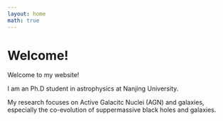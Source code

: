 ```yaml
---
layout: home
math: true
---
```


# Welcome!

Welcome to my website!

I am an Ph.D student in astrophysics at Nanjing University. 

My research focuses on Active Galacitc Nuclei (AGN) and galaxies, especially the co-evolution of suppermassive black holes and galaxies. 